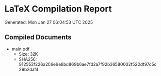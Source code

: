 # LaTeX Compilation Report
Generated: Mon Jan 27 06:04:53 UTC 2025
## Compiled Documents
- main.pdf
  - Size: 32K
  - SHA256: 912553f226a206e9e8bd869b6ae7fd2a7f92b36580032f520df97c5c29b2daf4
